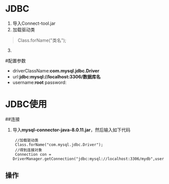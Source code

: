 # JDBC
1. 导入Connect-tool.jar
2. 加载驱动类
> Class.forName("类名");
3. 

#配置参数
* driverClassName:**com.mysql.jdbc.Driver**
* url:**jdbc:mysql://localhost:3306/数据库名**
* username:**root**
password:

# JDBC使用
##连接
1. 导入**mysql-connector-java-8.0.11.jar**，然后输入如下代码

        //加载驱动类
        Class.forName("com.mysql.jdbc.Driver");
        //得到连接对象
        Connection con = DriverManager.getConnection("jdbc:mysql://localhost:3306/mydb",username,password);

## 操作